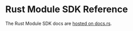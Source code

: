# Rust Module SDK Reference

The Rust Module SDK docs are [hosted on docs.rs](https://docs.rs/spacetimedb/latest/spacetimedb/).

